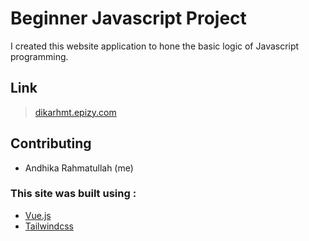 # Beginner Javascript Project

I created this website application to hone the basic logic of Javascript programming.

## Link

> [dikarhmt.epizy.com](dikarhmt.epizy.com)

## Contributing

- Andhika Rahmatullah (me)

### This site was built using :  

- [Vue.js](https://vuejs.org/)
- [Tailwindcss](https://tailwindcss.com/)
